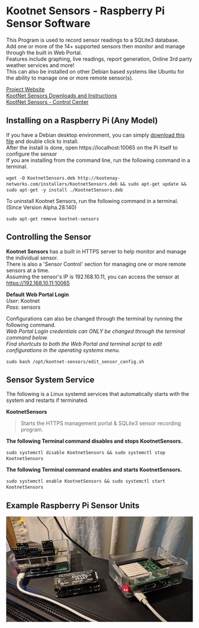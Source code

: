 # Kootnet Sensors - Raspberry Pi Sensor Software
This Program is used to record sensor readings to a SQLite3 database.  
Add one or more of the 14+ supported sensors then monitor and manage through the built in Web Portal.  
Features include graphing, live readings, report generation, Online 3rd party weather services and more!  
This can also be installed on other Debian based systems like Ubuntu for the ability to manage one or more remote sensor(s).

[Project Website](http://kootenay-networks.com/?page_id=170)  
[KootNet Sensors Downloads and Instructions](http://kootenay-networks.com/?page_id=236)  
[KootNet Sensors - Control Center](https://github.com/chad-ermacora/sensor-control-center)

Installing on a Raspberry Pi (Any Model)
-------------------------

If you have a Debian desktop environment, you can simply 
[download this file](http://kootenay-networks.com/installers/KootnetSensors.deb) and double click to install.  
After the install is done, open https://localhost:10065 on the Pi itself to configure the sensor  
If you are installing from the command line, run the following command in a terminal.  

```
wget -O KootnetSensors.deb http://kootenay-networks.com/installers/KootnetSensors.deb && sudo apt-get update && sudo apt-get -y install ./KootnetSensors.deb
```

To uninstall Kootnet Sensors, run the following command in a terminal.  
(Since Version Alpha.28.140)
```
sudo apt-get remove kootnet-sensors
```

Controlling the Sensor
-------------------------

**Kootnet Sensors** has a built in HTTPS server to help monitor and manage the individual sensor.  
There is also a 'Sensor Control' section for managing one or more remote sensors at a time.  
Assuming the sensor's IP is 192.168.10.11, you can access the sensor at https://192.168.10.11:10065

**Default Web Portal Login**  
*User*: Kootnet  
*Pass*: sensors

Configurations can also be changed through the terminal by running the following command.  
*Web Portal Login credentials can ONLY be changed through the terminal command below.*  
*Find shortcuts to both the Web Portal and terminal script to edit configurations in the operating systems menu.*

```
sudo bash /opt/kootnet-sensors/edit_sensor_config.sh
```

Sensor System Service
----------

The following is a Linux systemd services that automatically starts with the system and restarts if terminated. 

**KootnetSensors**
>Starts the HTTPS management portal & SQLite3 sensor recording program.

**The following Terminal command disables and stops KootnetSensors.**
```
sudo systemctl disable KootnetSensors && sudo systemctl stop KootnetSensors
```
**The following Terminal command enables and starts KootnetSensors.**
```
sudo systemctl enable KootnetSensors && sudo systemctl start KootnetSensors
```
Example Raspberry Pi Sensor Units
---------------------
![KootNet Sensors - Raspberry Pi Sensors](extras/SensorHardware.jpg "Raspberry Pi Sensors")
